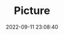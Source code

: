 ---
weight: 1
images:
- /images/edited/222.jpeg
title: Picture
date: 2022-09-11 23:08:40
tags: [luminarneo,work,ilce7m3]
---